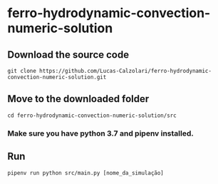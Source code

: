 # ferro-hydrodynamic-convection-numeric-solution

## Download the source code
    git clone https://github.com/Lucas-Calzolari/ferro-hydrodynamic-convection-numeric-solution.git

## Move to the downloaded folder
    cd ferro-hydrodynamic-convection-numeric-solution/src
    
### Make sure you have python 3.7 and pipenv installed.
    
## Run
    pipenv run python src/main.py [nome_da_simulação] 
